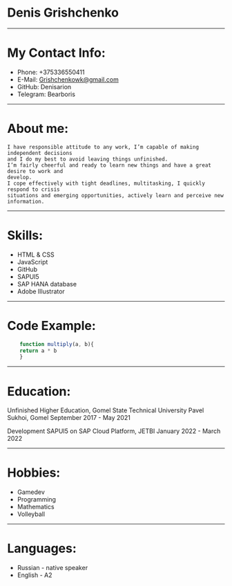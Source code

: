 # Denis Grishchenko

---

# My Contact Info:
   * Phone: +375336550411
   * E-Mail: Grishchenkowk@gmail.com
   * GitHub: Denisarion
   * Telegram: Bearboris

---

# About me:

```
I have responsible attitude to any work, I’m capable of making independent decisions
and I do my best to avoid leaving things unfinished.
I’m fairly cheerful and ready to learn new things and have a great desire to work and
develop.
I cope effectively with tight deadlines, multitasking, I quickly respond to crisis
situations and emerging opportunities, actively learn and perceive new information.
```

---

# Skills:
   * HTML & CSS
   * JavaScript
   * GitHub
   * SAPUI5
   * SAP HANA database
   * Adobe Illustrator

---

# Code Example:

``` JavaScript
    function multiply(a, b){
    return a * b
    }
```

---

# Education:

 Unfinished Higher Education, Gomel State Technical   University Pavel Sukhoi, Gomel
 September 2017 - May 2021
 
 
 Development SAPUI5 on SAP Cloud Platform, JETBI
 January 2022 - March 2022

---

# Hobbies:
   * Gamedev
   * Programming
   * Mathematics
   * Volleyball

---

# Languages:
   * Russian - native speaker
   * English - A2